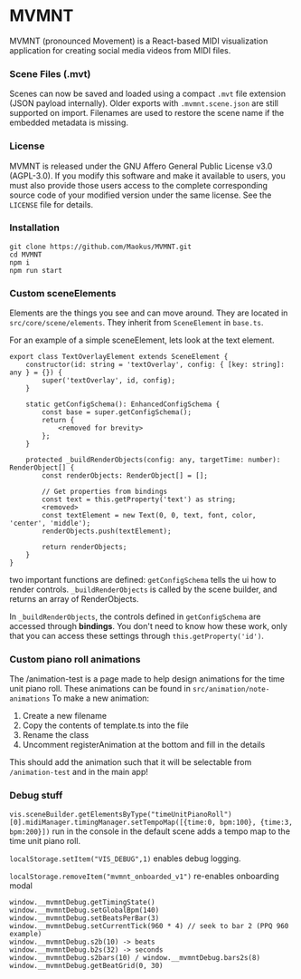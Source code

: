 # MVMNT

MVMNT (pronounced Movement) is a React-based MIDI visualization application for creating social media videos from MIDI files.

### Scene Files (.mvt)

Scenes can now be saved and loaded using a compact `.mvt` file extension (JSON payload internally). Older exports with `.mvmnt.scene.json` are still supported on import. Filenames are used to restore the scene name if the embedded metadata is missing.

### License

MVMNT is released under the GNU Affero General Public License v3.0 (AGPL-3.0). If you modify this software and make it available to users, you must also provide those users access to the complete corresponding source code of your modified version under the same license. See the `LICENSE` file for details.

### Installation

```
git clone https://github.com/Maokus/MVMNT.git
cd MVMNT
npm i
npm run start
```

### Custom sceneElements

Elements are the things you see and can move around. They are located in `src/core/scene/elements`. They inherit from `SceneElement` in `base.ts`.

For an example of a simple sceneElement, lets look at the text element.

```
export class TextOverlayElement extends SceneElement {
    constructor(id: string = 'textOverlay', config: { [key: string]: any } = {}) {
        super('textOverlay', id, config);
    }

    static getConfigSchema(): EnhancedConfigSchema {
        const base = super.getConfigSchema();
        return {
            <removed for brevity>
        };
    }

    protected _buildRenderObjects(config: any, targetTime: number): RenderObject[] {
        const renderObjects: RenderObject[] = [];

        // Get properties from bindings
        const text = this.getProperty('text') as string;
        <removed>
        const textElement = new Text(0, 0, text, font, color, 'center', 'middle');
        renderObjects.push(textElement);

        return renderObjects;
    }
}
```

two important functions are defined: `getConfigSchema` tells the ui how to render controls. `_buildRenderObjects` is called by the scene builder, and returns an array of RenderObjects.

In `_buildRenderObjects`, the controls defined in `getConfigSchema` are accessed through **bindings**. You don't need to know how these work, only that you can access these settings through `this.getProperty('id')`.

### Custom piano roll animations

The /animation-test is a page made to help design animations for the time unit piano roll. These animations can be found in `src/animation/note-animations`
To make a new animation:

1. Create a new filename
2. Copy the contents of template.ts into the file
3. Rename the class
4. Uncomment registerAnimation at the bottom and fill in the details

This should add the animation such that it will be selectable from `/animation-test` and in the main app!

### Debug stuff

`vis.sceneBuilder.getElementsByType("timeUnitPianoRoll")[0].midiManager.timingManager.setTempoMap([{time:0, bpm:100}, {time:3, bpm:200}])` run in the console in the default scene adds a tempo map to the time unit piano roll.

`localStorage.setItem("VIS_DEBUG",1)` enables debug logging.

`localStorage.removeItem("mvmnt_onboarded_v1")` re-enables onboarding modal

```
window.__mvmntDebug.getTimingState()
window.__mvmntDebug.setGlobalBpm(140)
window.__mvmntDebug.setBeatsPerBar(3)
window.__mvmntDebug.setCurrentTick(960 * 4) // seek to bar 2 (PPQ 960 example)
window.__mvmntDebug.s2b(10) -> beats
window.__mvmntDebug.b2s(32) -> seconds
window.__mvmntDebug.s2bars(10) / window.__mvmntDebug.bars2s(8)
window.__mvmntDebug.getBeatGrid(0, 30)
```
